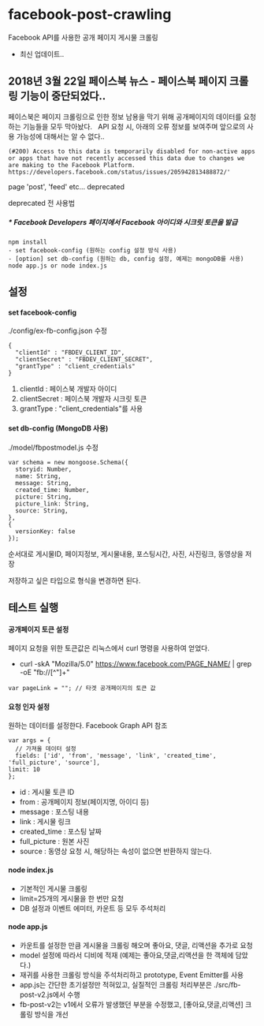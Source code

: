 # facebook-post-crawling
Facebook API를 사용한 공개 페이지 게시물 크롤링

 * 최신 업데이트..
## 2018년 3월 22일 페이스북 뉴스 - 페이스북 페이지 크롤링 기능이 중단되었다..
페이스북은 페이지 크롤링으로 인한 정보 남용을 막기 위해 공개페이지의 데이터를 요청하는 기능들을 모두 막아놨다.  
API 요청 시, 아래의 오류 정보를 보여주며 앞으로의 사용 가능성에 대해서는 알 수 없다..
```
(#200) Access to this data is temporarily disabled for non-active apps or apps that have not recently accessed this data due to changes we are making to the Facebook Platform. https://developers.facebook.com/status/issues/205942813488872/'
```
page 'post', 'feed' etc... deprecated  

deprecated 전 사용법  
##### * Facebook Developers 페이지에서 Facebook 아이디와 시크릿 토큰을 발급  

```
npm install
- set facebook-config (원하는 config 설정 방식 사용)
- [option] set db-config (원하는 db, config 설정, 예제는 mongoDB를 사용)
node app.js or node index.js
```

## 설정

#### set facebook-config
./config/ex-fb-config.json 수정
```
{
  "clientId" : "FBDEV_CLIENT_ID",
  "clientSecret" : "FBDEV_CLIENT_SECRET",
  "grantType" : "client_credentials"
}
```
1. clientId : 페이스북 개발자 아이디
2. clientSecret : 페이스북 개발자 시크릿 토큰
3. grantType : "client_credentials"를 사용  

#### set db-config (MongoDB 사용)
./model/fbpostmodel.js 수정
```
var schema = new mongoose.Schema({
  storyid: Number,
  name: String,
  message: String,
  created_time: Number,
  picture: String,
  picture_link: String,
  source: String,
},
{
  versionKey: false
});
```
순서대로 게시물ID, 페이지정보, 게시물내용, 포스팅시간, 사진, 사진링크, 동영상을 저장  

저장하고 싶은 타입으로 형식을 변경하면 된다.  

## 테스트 실행
#### 공개페이지 토큰 설정
페이지 요청을 위한 토큰값은 리눅스에서 curl 명령을 사용하여 얻었다.

* curl -skA "Mozilla/5.0" https://www.facebook.com/PAGE_NAME/ | grep -oE "fb://[^\"]+"
```
var pageLink = ""; // 타겟 공개페이지의 토큰 값
```
#### 요청 인자 설정
원하는 데이터를 설정한다. Facebook Graph API 참조
```
var args = {
  // 가져올 데이터 설정
  fields: ['id', 'from', 'message', 'link', 'created_time', 'full_picture', 'source'],
limit: 10
};
```
* id : 게시물 토큰 ID
* from : 공개페이지 정보(페이지명, 아이디 등)
* message : 포스팅 내용
* link : 게시물 링크
* created_time : 포스팅 날짜
* full_picture : 원본 사진
* source : 동영상
요청 시, 해당하는 속성이 없으면 반환하지 않는다.  

#### node index.js
* 기본적인 게시물 크롤링
* limit=25개의 게시물을 한 번만 요청
* DB 설정과 이벤트 에미터, 카운트 등 모두 주석처리  

#### node app.js
* 카운트를 설정한 만큼 게시물을 크롤링 해오며 좋아요, 댓글, 리액션을 추가로 요청
* model 설정에 따라서 디비에 적재 (예제는 좋아요,댓글,리액션을 한 객체에 담았다.)
* 재귀를 사용한 크롤링 방식을 주석처리하고 prototype, Event Emitter를 사용
* app.js는 간단한 초기설정만 적혀있고, 실질적인 크롤링 처리부분은 ./src/fb-post-v2.js에서 수행
* fb-post-v2는 v1에서 오류가 발생했던 부분을 수정했고, [좋아요,댓글,리액션] 크롤링 방식을 개선  
